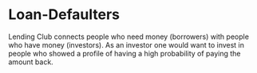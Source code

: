 # Loan-Defaulters
Lending Club connects people who need money (borrowers) with people who have money (investors). As an investor one would want to invest in people who showed a profile of having a high probability of paying the amount back.

